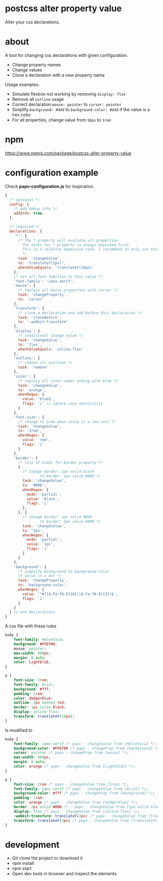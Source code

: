 # postcss alter property value
Alter your css declarations.

# about
A tool for changing css declarations with given configuration.

* Change property names
* Change values
* Clone a declaration with a new property name

Usage examples. 
* Simulate flexbox not working by removing `display: flex`
* Remove all `outline` usage
* Correct declaration `mouse: pointer` to `cursor: pointer`
* Simplify `background: #ddd` to `background-color: #ddd` if the value is a hex color
* For all properties, change value from `16px` to `1rem`

# npm
https://www.npmjs.com/package/postcss-alter-property-value


# configuration example
Check **papv-configuration.js** for inspiration.

```javascript
{
  /* optional */
  config: {
    /* add debug info */
    addInfo: true,
  },

  /* required */
  declarations: {      
    '*': {
      /* The *-property will evaluate all properties 
        The tasks for *-property is always executed first.
        This is a relative expensive task, I recommend to only use this if you must.
        */
      task: 'changeValue',
      to: 'translateY(2px)',
      whenValueEquals: 'translateY(10px)'
    },
    /* set all font-families to this value */
    'font-family': 'sans-serif',                  
    'mouse': {
      /* replace all mouse properties with cursor */
      task: 'changeProperty',
      to: 'cursor'
    },
    'transform': {
      /* clone a declaration and add before this declaration */
      task: 'cloneBefore',
      to: '-webkit-transform'
    },
    'display': {
      /* conditional change value */
      task: 'changeValue',
      to: 'flex',
      whenValueEquals: 'inline-flex'
    },
    'outline': {
      /* remove all outlines */
      task: 'remove'
    },
    'color': {
      /* replace all color names ending with blue */
      task: 'changeValue',
      to: 'orange',
      whenRegex: {
        value: 'blue$',
        flags: 'i' // ignore case sensitivity
      }
    },
    'font-size': {
      /* change to 2rem when value is a rem unit */
      task: 'changeValue',
      to: '2rem',
      whenRegex: {
        value: 'rem',
        flags: 'i'
      }
    },
    'border': [
      /* list of tasks for border property */
      {
        /* change border: 1px solid black
                to border: 1px solid #000 */
        task: 'changeValue',
        to: '#000',
        whenRegex: {
          mode: 'partial',
          value: 'black',
          flags: 'i'
        },
      }, {
        /* change border: 1px solid #000
                to border: 2px solid #000 */
        task: 'changeValue',
        to: '2px',
        whenRegex: {
          mode: 'partial',
          value: '1px',
          flags: 'i'
        }
      }
    ],
    'background': {
      /* simplify background to background-color 
      if value is a hex */
      task: 'changeProperty',
      to: 'background-color',
      whenRegex: {
        value: '^#([A-Fa-f0-9]{6}|[A-Fa-f0-9]{3})$',
        flags: 'i'
      }
    }
  } // end declarations
}
```

A css file with these rules

```css
body {
    font-family: Helvetica;
    background: #FFD700;
    mouse: pointer;
    max-width: 900px;
    margin: 0 auto;
    color: LightbluE;
}

p {    
    font-size: 1rem;
    font-family: Arial;
    background: #fff;
    padding: 1rem;    
    color: dodgerblue;    
    outline: 2px dashed red;
    border: 1px solid black;
    display: inline-flex;
    transform: translateY(10px);    
}
```

Is modified to
```css
body {
    font-family: sans-serif /* papv - changeValue from [Helvetica] */;
    background-color: #FFD700 /* papv - changeProp from [background] */;
    cursor: pointer /* papv - changeProp from [mouse] */;
    max-width: 900px;
    margin: 0 auto;
    color: orange /* papv - changeValue from [LightbluE] */;
}

p {    
    font-size: 2rem /* papv - changeValue from [1rem] */;
    font-family: sans-serif /* papv - changeValue from [Arial] */;
    background-color: #fff /* papv - changeProp from [background] */;
    padding: 1rem;
    color: orange /* papv - changeValue from [dodgerblue] */;
    border: 2px solid #000 /* --papv - changeValue from [1px solid black] */;
    display: flex /* papv - changeValue from [inline-flex] */;
    -webkit-transform: translateY(2px) /* papv - changeValue from [translateY(10px)] */;
    transform: translateY(2px) /* papv - changeValue from [translateY(10px)] */;
}
```



# development
* Git clone the project or download it
* npm install
* npm start
* Open dev tools in browser and inspect the elements
